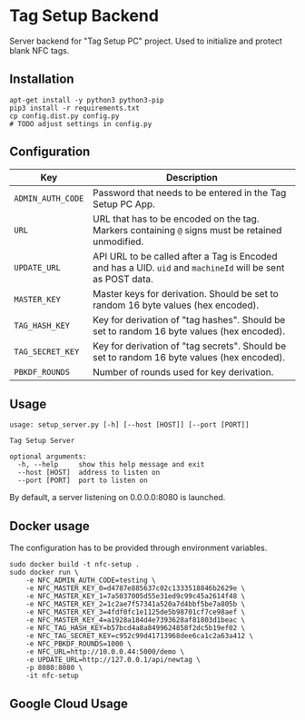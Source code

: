 # Tag Setup Backend

Server backend for "Tag Setup PC" project. Used to initialize and protect blank NFC tags.

## Installation

```
apt-get install -y python3 python3-pip
pip3 install -r requirements.txt
cp config.dist.py config.py
# TODO adjust settings in config.py
```

## Configuration

| Key           | Description               |
| ------------- | ------------------- |
| `ADMIN_AUTH_CODE` | Password that needs to be entered in the Tag Setup PC App. |
| `URL` | URL that has to be encoded on the tag. Markers containing `@` signs must be retained unmodified. |
| `UPDATE_URL` | API URL to be called after a Tag is Encoded and has a UID. `uid` and `machineId` will be sent as POST data.
| `MASTER_KEY` | Master keys for derivation. Should be set to random 16 byte values (hex encoded). |
| `TAG_HASH_KEY` | Key for derivation of "tag hashes". Should be set to random 16 byte values (hex encoded). |
| `TAG_SECRET_KEY` | Key for derivation of "tag secrets". Should be set to random 16 byte values (hex encoded). |
| `PBKDF_ROUNDS` | Number of rounds used for key derivation. |

## Usage

```
usage: setup_server.py [-h] [--host [HOST]] [--port [PORT]]

Tag Setup Server

optional arguments:
  -h, --help     show this help message and exit
  --host [HOST]  address to listen on
  --port [PORT]  port to listen on
```

By default, a server listening on 0.0.0.0:8080 is launched.

## Docker usage

The configuration has to be provided through environment variables.

```
sudo docker build -t nfc-setup .
sudo docker run \
    -e NFC_ADMIN_AUTH_CODE=testing \
    -e NFC_MASTER_KEY_0=d4787e885637c02c1333518846b2629e \
    -e NFC_MASTER_KEY_1=7a5037005d55e31ed9c99c45a2614f48 \
    -e NFC_MASTER_KEY_2=1c2ae7f57341a520a7d4bbf5be7a805b \
    -e NFC_MASTER_KEY_3=4fdf0fc1e1125de5b98701cf7ce98aef \
    -e NFC_MASTER_KEY_4=a1928a184d4e7393628af81803d1beac \
    -e NFC_TAG_HASH_KEY=b57bcd4a8a8499624858f2dc5b19ef02 \
    -e NFC_TAG_SECRET_KEY=c952c99d41713968dee6ca1c2a63a412 \
    -e NFC_PBKDF_ROUNDS=1000 \
    -e NFC_URL=http://10.0.0.44:5000/demo \
    -e UPDATE_URL=http://127.0.0.1/api/newtag \
    -p 8080:8080 \
    -it nfc-setup
```


## Google Cloud Usage
